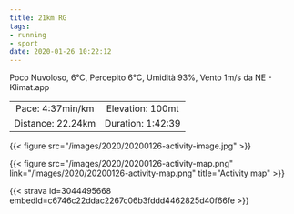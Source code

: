 ```yaml
---
title: 21km RG
tags:
- running
- sport
date: 2020-01-26 10:22:12
---
```

Poco Nuvoloso, 6°C, Percepito 6°C, Umidità 93%, Vento 1m/s da NE - Klimat.app

| | |
| :-: | :-: |
| Pace: 4:37min/km | Elevation: 100mt |
| Distance: 22.24km | Duration: 1:42:39 |

{{< figure src="/images/2020/20200126-activity-image.jpg" >}}


{{< figure src="/images/2020/20200126-activity-map.png" link="/images/2020/20200126-activity-map.png" title="Activity map" >}}


{{< strava id=3044495668 embedId=c6746c22ddac2267c06b3fddd4462825d40f66fe >}}
